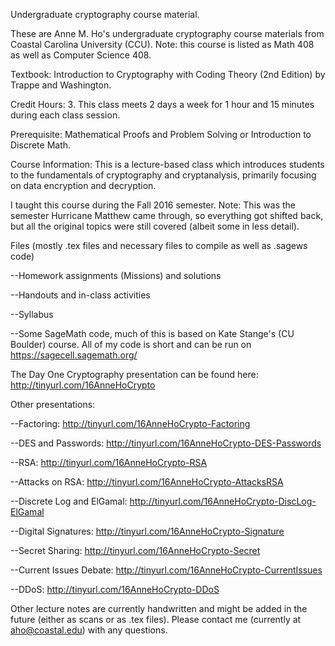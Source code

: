 Undergraduate cryptography course material.

These are Anne M. Ho's undergraduate cryptography course materials from 
Coastal Carolina University (CCU). Note: this course is listed as Math 
408 as well as Computer Science 408.

Textbook: Introduction to Cryptography with Coding Theory (2nd Edition) 
by Trappe and Washington.

Credit Hours: 3. This class meets 2 days a week for 1 hour and 15 
minutes during each class session.

Prerequisite: Mathematical Proofs and Problem Solving or Introduction to 
Discrete Math.

Course Information: This is a lecture-based class which introduces 
students to the fundamentals of cryptography and cryptanalysis, 
primarily focusing on data encryption and decryption.

I taught this course during the Fall 2016 semester.  Note: This was the semester Hurricane Matthew came through, so everything got shifted back, but all the original topics were still covered (albeit some in less detail).

Files (mostly .tex files and necessary files to compile as well as .sagews code)

--Homework assignments (Missions) and solutions

--Handouts and in-class activities

--Syllabus

--Some SageMath code, much of this is based on Kate Stange's (CU 
Boulder) course.  All of my code is short and can be run on https://sagecell.sagemath.org/

The Day One Cryptography presentation can be found here: http://tinyurl.com/16AnneHoCrypto

Other presentations:

--Factoring: http://tinyurl.com/16AnneHoCrypto-Factoring

--DES and Passwords: http://tinyurl.com/16AnneHoCrypto-DES-Passwords

--RSA: http://tinyurl.com/16AnneHoCrypto-RSA

--Attacks on RSA: http://tinyurl.com/16AnneHoCrypto-AttacksRSA

--Discrete Log and ElGamal: http://tinyurl.com/16AnneHoCrypto-DiscLog-ElGamal

--Digital Signatures: http://tinyurl.com/16AnneHoCrypto-Signature

--Secret Sharing: http://tinyurl.com/16AnneHoCrypto-Secret

--Current Issues Debate: http://tinyurl.com/16AnneHoCrypto-CurrentIssues

--DDoS: http://tinyurl.com/16AnneHoCrypto-DDoS


Other lecture notes are currently handwritten and might be added in the future 
(either as scans or as .tex files). Please contact me (currently at 
aho@coastal.edu) with any questions.
